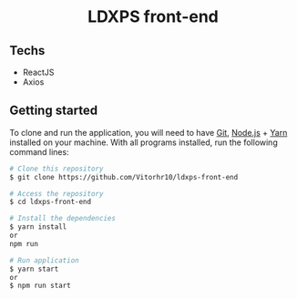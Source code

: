 <h1 align="center">
LDXPS front-end
</h1>

## Techs
- ReactJS
- Axios

## Getting started

To clone and run the application, you will need to have [Git](https://git-scm.com), [Node.js](https://nodejs.org) + [Yarn](https://yarnpkg.com) installed on your machine. With all programs installed, run the following command lines:

```bash
# Clone this repository
$ git clone https://github.com/Vitorhr10/ldxps-front-end

# Access the repository
$ cd ldxps-front-end

# Install the dependencies
$ yarn install 
or
npm run

# Run application
$ yarn start
or
$ npm run start
```
